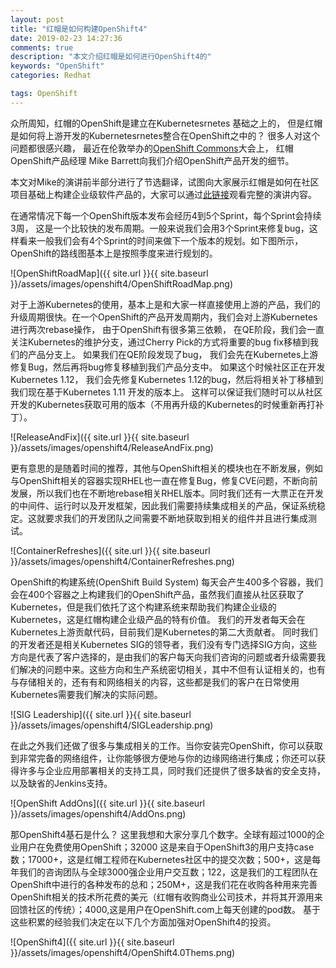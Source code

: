 ```yaml
---
layout: post
title: "红帽是如何构建OpenShift4"
date: 2019-02-23 14:27:36
comments: true
description: "本文介绍红帽是如何进行OpenShift4的"
keywords: "OpenShift"
categories: Redhat

tags: OpenShift
---
```


众所周知，红帽的OpenShift是建立在Kubernetesrnetes 基础之上的， 但是红帽是如何将上游开发的Kubernetesrnetes整合在OpenShift之中的？ 很多人对这个问题都很感兴趣， 最近在伦敦举办的[OpenShift Commons](https://commons.openshift.org/)大会上， 红帽OpenShift产品经理 Mike Barrett向我们介绍OpenShift产品开发的细节。

本文对Mike的演讲前半部分进行了节选翻译，试图向大家展示红帽是如何在社区项目基础上构建企业级软件产品的，大家可以通过[此链接](https://www.youtube.com/watch?v=dYcArJHEBZ8)观看完整的演讲内容。

在通常情况下每一个OpenShift版本发布会经历4到5个Sprint，每个Sprint会持续3周， 这是一个比较快的发布周期。一般来说我们会用3个Sprint来修复bug，这样看来一般我们会有4个Sprint的时间来做下一个版本的规划。如下图所示，OpenShift的路线图基本上是按照季度来进行规划的。

![OpenShiftRoadMap]({{ site.url }}{{ site.baseurl }}/assets/images/openshift4/OpenShiftRoadMap.png)

对于上游Kubernetes的使用，基本上是和大家一样直接使用上游的产品，我们的升级周期很快。在一个OpenShift的产品开发周期内，我们会对上游Kubernetes进行两次rebase操作， 由于OpenShift有很多第三依赖， 在QE阶段，我们会一直关注Kubernetes的维护分支，通过Cherry Pick的方式将重要的bug fix移植到我们的产品分支上。 如果我们在QE阶段发现了bug， 我们会先在Kubernetes上游修复Bug，然后再将bug修复移植到我们产品分支中。 如果这个时候社区正在开发Kubernetes 1.12， 我们会先修复Kubernetes 1.12的bug，然后将相关补丁移植到我们现在基于Kubernetes 1.11 开发的版本上。 这样可以保证我们随时可以从社区开发的Kubernetes获取可用的版本（不用再升级的Kubernetes的时候重新再打补丁）。

![ReleaseAndFix]({{ site.url }}{{ site.baseurl }}/assets/images/openshift4/ReleaseAndFix.png)

更有意思的是随着时间的推荐，其他与OpenShift相关的模块也在不断发展，例如与OpenShift相关的容器实现RHEL也一直在修复Bug，修复CVE问题，不断向前发展，所以我们也在不断地rebase相关RHEL版本。同时我们还有一大票正在开发的中间件、运行时以及开发框架，因此我们需要持续集成相关的产品，保证系统稳定。这就要求我们的开发团队之间需要不断地获取到相关的组件并且进行集成测试。

![ContainerRefreshes]({{ site.url }}{{ site.baseurl }}/assets/images/openshift4/ContainerRefreshes.png)

OpenShift的构建系统(OpenShift Build System) 每天会产生400多个容器，我们会在400个容器之上构建我们的OpenShift产品，虽然我们直接从社区获取了Kubernetes，但是我们依托了这个构建系统来帮助我们构建企业级的Kubernetes，这是红帽构建企业级产品的特有价值。 我们的开发者每天会在Kubernetes上游贡献代码，目前我们是Kubernetes的第二大贡献者。 同时我们的开发者还是相关Kubernetes SIG的领导者，我们没有专门选择SIG方向，这些方向是代表了客户选择的，是由我们的客户每天向我们咨询的问题或者升级需要我们解决的问题中来。这些方向和生产系统密切相关，其中不但有认证相关的，也有与存储相关的，还有有和网络相关的内容，这些都是我们的客户在日常使用Kubernetes需要我们解决的实际问题。  

![SIG Leadership]({{ site.url }}{{ site.baseurl }}/assets/images/openshift4/SIGLeadership.png)

在此之外我们还做了很多与集成相关的工作。当你安装完OpenShift，你可以获取到非常完备的网络组件，让你能够很方便地与你的边缘网络进行集成；你还可以获得许多与企业应用部署相关的支持工具，同时我们还提供了很多缺省的安全支持， 以及缺省的Jenkins支持。

![OpenShift AddOns]({{ site.url }}{{ site.baseurl }}/assets/images/openshift4/AddOns.png)

那OpenShift4基石是什么？ 这里我想和大家分享几个数字。全球有超过1000的企业用户在免费使用OpenShift；32000 这是来自于OpenShift3的用户支持case数；17000+，这是红帽工程师在Kubernetes社区中的提交次数；500+，这是每年我们的咨询团队与全球3000强企业用户交互数；122，这是我们的工程团队在OpenShift中进行的各种发布的总和；250M+，这是我们花在收购各种用来完善OpenShift相关的技术所花费的美元（红帽有收购商业公司技术，并将其开源用来回馈社区的传统）；4000,这是用户在OpenShift.com上每天创建的pod数。 基于这些积累的经验我们决定在以下几个方面加强对OpenShift4的投资。

![OpenShift4]({{ site.url }}{{ site.baseurl }}/assets/images/openshift4/OpenShift4.0Thems.png)
